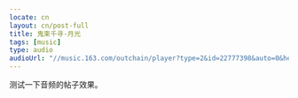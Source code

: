 ```yaml
---
locate: cn
layout: cn/post-full
title: 鬼束千寻-月光
tags: [music]
type: audio
audioUrl: "//music.163.com/outchain/player?type=2&id=22777398&auto=0&height=66"
---
```


测试一下音频的帖子效果。